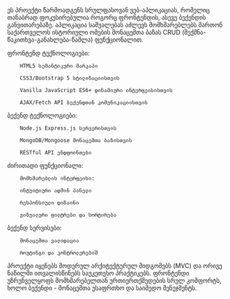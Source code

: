  ეს პროექტი წარმოადგენს სრულფასოვან ვებ-აპლიკაციას, რომელიც თანაბრად ფოკუსირებულია როგორც ფრონტენდის, ასევე ბექენდის განვითარებაზე. აპლიკაცია საშუალებას აძლევს მომხმარებლებს მართონ საქართველოს ისტორიული ომების მონაცემთა ბაზას CRUD (შექმნა-წაკითხვა-განახლება-წაშლა) ფუნქციონალით.

ფრონტენდ ტექნოლოგიები:

		HTML5 სემანტიკური მარკაპი

		CSS3/Bootstrap 5 სტილიზაციისთვის

		Vanilla JavaScript ES6+ დინამიური ინტერფეისისთვის

		AJAX/Fetch API ბექენდთან კომუნიკაციისთვის

ბექენდ ტექნოლოგიები:

		Node.js Express.js სერვერისთვის

		MongoDB/Mongoose მონაცემთა ბაზისთვის

		RESTful API ენდფოინთები


ძირითადი ფუნქციონალი:

		მომხმარებლის ინტერფეისი:

		ინტუიტიური ადმინ პანელი

		რესპონსიული დიზაინი

		ვიზუალური ფილტრები და სორტირება

ბექენდ სერვისები:

		მონაცემთა ვალიდაცია

		როუტინგი და კონტროლერებიშ

პროექტი იყენებს მოდერულ არქიტექტურულ მიდგომებს (MVC) და ორივე ნაწილში ითვალისწინებს საუკეთესო პრაქტიკებს. ფრონტენდი უზრუნველყოფს მომხმარებელთან ურთიერთქმედების სრულ კომფორტს, ხოლო ბექენდი - მონაცემთა უსაფრთხო და საიმედო მენეჯმენტს.